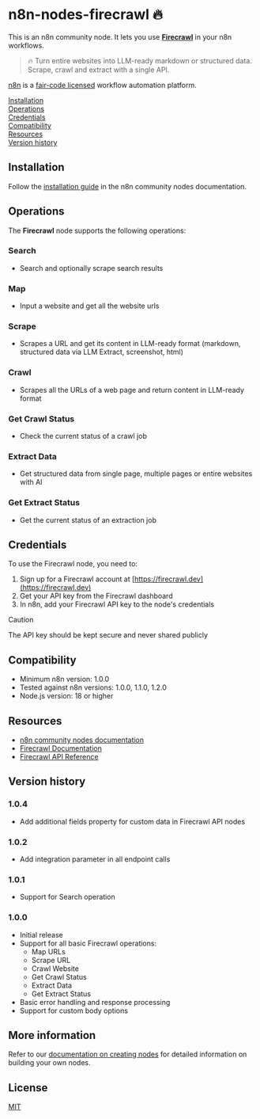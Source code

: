 # n8n-nodes-firecrawl 🔥

This is an n8n community node. It lets you use **[Firecrawl](https://firecrawl.dev)** in your n8n workflows.

> 🔥 Turn entire websites into LLM-ready markdown or structured data. Scrape, crawl and extract with a single API.

[n8n](https://n8n.io/) is a [fair-code licensed](https://docs.n8n.io/reference/license/) workflow automation platform.

[Installation](#installation)  
[Operations](#operations)  
[Credentials](#credentials)  
[Compatibility](#compatibility)  
[Resources](#resources)  
[Version history](#version-history)  

## Installation

Follow the [installation guide](https://docs.n8n.io/integrations/community-nodes/installation/) in the n8n community nodes documentation.

## Operations

The **Firecrawl** node supports the following operations:

### Search
- Search and optionally scrape search results

### Map
- Input a website and get all the website urls

### Scrape
- Scrapes a URL and get its content in LLM-ready format (markdown, structured data via LLM Extract, screenshot, html)

### Crawl
- Scrapes all the URLs of a web page and return content in LLM-ready format

### Get Crawl Status
- Check the current status of a crawl job

### Extract Data
- Get structured data from single page, multiple pages or entire websites with AI

### Get Extract Status
- Get the current status of an extraction job

## Credentials

To use the Firecrawl node, you need to:

1. Sign up for a Firecrawl account at [https://firecrawl.dev](https://firecrawl.dev)
2. Get your API key from the Firecrawl dashboard
3. In n8n, add your Firecrawl API key to the node's credentials

> [!CAUTION]  
> The API key should be kept secure and never shared publicly

## Compatibility

- Minimum n8n version: 1.0.0
- Tested against n8n versions: 1.0.0, 1.1.0, 1.2.0
- Node.js version: 18 or higher

## Resources

* [n8n community nodes documentation](https://docs.n8n.io/integrations/community-nodes/)
* [Firecrawl Documentation](https://firecrawl.dev/docs)
* [Firecrawl API Reference](https://docs.firecrawl.dev/api-reference/introduction)

## Version history

### 1.0.4
- Add additional fields property for custom data in Firecrawl API nodes

### 1.0.2
- Add integration parameter in all endpoint calls

### 1.0.1
- Support for Search operation

### 1.0.0
- Initial release
- Support for all basic Firecrawl operations:
  - Map URLs
  - Scrape URL
  - Crawl Website
  - Get Crawl Status
  - Extract Data
  - Get Extract Status
- Basic error handling and response processing
- Support for custom body options

## More information

Refer to our [documentation on creating nodes](https://docs.n8n.io/integrations/creating-nodes/) for detailed information on building your own nodes.

## License

[MIT](https://github.com/n8n-io/n8n-nodes-starter/blob/master/LICENSE.md)
